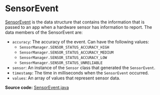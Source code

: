 # SensorEvent
[SensorEvent](http://developer.android.com/reference/android/hardware/SensorEvent.html) is the data structure that contains the information that is passed to an app when a hardware sensor has information to report. The data members of the SensorEvent are:
  * `accuracy`: The accuracy of the event. Can have the following values:
    * `SensorManager.SENSOR_STATUS_ACCURACY_HIGH`
    * `SensorManager.SENSOR_STATUS_ACCURACY_MEDIUM`
    * `SensorManager.SENSOR_STATUS_ACCURACY_LOW`
    * `SensorManager.SENSOR_STATUS_UNRELIABLE`
  * `sensor`: An instance of the `Sensor` class that generated the `SensorEvent`.
  * `timestamp`: The time in milliseconds when the `SensorEvent` occurred.
  * `values`: An array of values that represent sensor data.

**Source code:** [SensorEvent.java](https://android.googlesource.com/platform/frameworks/base/+/master/core/java/android/hardware/SensorEvent.java)